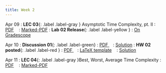 ```yaml
---
title: Week 2
---
```


Apr 09
: **LEC 03**{: .label .label-gray } Asymptotic Time Complexity, pt. II
  : [PDF](lectures/03-time-complexity-p2/Lec03.pdf) &nbsp;&nbsp;
  : [Marked-PDF](lectures/03-time-complexity-p2/Lec03-marked.pdf)
: **Lab 02 Release**{: .label .label-yellow } 
  : [On Gradescope](#)

Apr 10
: **Discussion 01**{: .label .label-green}
  : [PDF ](discussion/discussion-01.pdf) &nbsp;&nbsp;
  : [Solution](discussion/discussion-01-marked.pdf)
: **HW 02 posted**{: .label .label-red }
  : [PDF ](homeworks/HW02/HW02.pdf) &nbsp;&nbsp;
  : [LaTeX template](homeworks/HW02/template.zip) &nbsp;&nbsp;
  : [Solution](homeworks/HW02/HW02-solution.pdf)

Apr 11
: **LEC 04**{: .label .label-gray }Best, Worst, Average Time Complexity
  : [PDF](lectures/04-avg-case/Lec04.pdf) &nbsp;&nbsp;
  : [Marked-PDF](lectures/04-avg-case/Lec04-marked.pdf)

